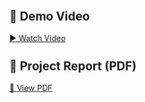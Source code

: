 ## 🎥 Demo Video
[▶️ Watch Video](https://drive.google.com/file/d/1w6qB2UVRw8B3yW_u0qJZlDzkVV8ZB5vU/view?usp=drive_link)

## 📄 Project Report (PDF)
[📄 View PDF](https://drive.google.com/file/d/1RmBum_v6qxbwB-D8t_1MzfgfqoRQIsa9/view?usp=sharing)
